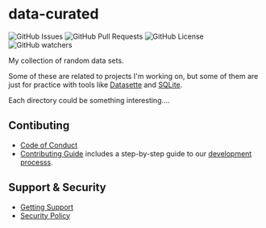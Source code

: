 # data-curated

![GitHub Issues](https://img.shields.io/github/issues/chicks-net/data-curated)
![GitHub Pull Requests](https://img.shields.io/github/issues-pr/chicks-net/data-curated)
![GitHub License](https://img.shields.io/github/license/chicks-net/data-curated)
![GitHub watchers](https://img.shields.io/github/watchers/chicks-net/data-curated)

My collection of random data sets.

Some of these are related to projects I'm working on, but some of them are just for
practice with tools like [Datasette](https://datasette.io/) and [SQLite](https://sqlite.org/).

Each directory could be something interesting....

## Contibuting

- [Code of Conduct](.github/CODE_OF_CONDUCT.md)
- [Contributing Guide](.github/CONTRIBUTING.md) includes a step-by-step guide to
  our [development processs](.github/CONTRIBUTING.md#development-process).

## Support & Security

- [Getting Support](.github/SUPPORT.md)
- [Security Policy](.github/SECURITY.md)
